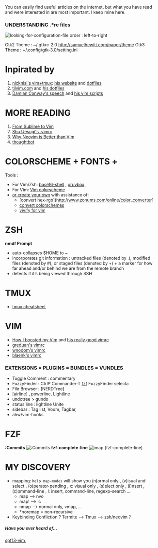 You can easily find useful articles on the internet, but what you have read and were interested in are most important. I keep mine here.

### UNDERSTANDING .*rc files
![ looking-for-configuration-file order : left-to-right ](http://blog.flowblok.id.au/static/images/shell-startup-actual.png)

Gtk2 Theme 	:	~/.gtkrc-2.0	http://samuelhewitt.com/paper/theme
Gtk3 Theme	:	~/.config/gtk-3.0/setting.ini


Inpirated by
============
1. [nicknisi's vim+tmux](https://www.youtube.com/watch?v=5r6yzFEXajQ): [his website](http://nicknisi.com) and [dotfiles](https://github.com/nicknisi/dotfiles)
2. [tilvim.com](http://tilvim.com) and [his dotfiles](https://github.com/jackfranklin/dotfiles)
3. [Damian Conway's speech](https://www.youtube.com/results?search_query=Damian+Conway) and [his vim scripts](https://github.com/thoughtstream/Damian-Conway-s-Vim-Setup)

MORE READING
============
1. [From Sublime to Vim](http://blog.kewah.com/2014/from-sublime-text-to-vim/)
2. [Shu Uesugi's .vimrc](http://chibicode.com/vimrc/)
3. [Why Neovim is Better than Vim](http://geoff.greer.fm/2015/01/15/why-neovim-is-better-than-vim/)
4. [thoughtbot](https://robots.thoughtbot.com/tags/vim)


COLORSCHEME + FONTS +
=========================
Tools :
+ For Vim/Zsh: [base16-shell](https://github.com/morhetz/gruvbox) , [gruvbox](https://github.com/morhetz/gruvbox) ,
+ For Vim: [Vim colorscheme](https://github.com/flazz/vim-colorschemes/tree/master/colors)
+ [or create your own](http://ciembor.github.io/4bit) with assistance of:
	+ [convert hex-rgb](http://www.zonums.com/online/color_converter]
	+ [convert colorschemes](http://stayradiated.github.io/termcolors-web)
	+ [vivify for vim](http://bytefluent.com/vivify/)

ZSH
===
**nmdf Prompt**
+ auto-collapses $HOME to ~
+ incorporates git information : untracked files (denoted by .), modified files (denoted by #), or staged files (denoted by +) + a marker for how far ahead and/or behind we are from the remote branch
+ detects if it’s being viewed through SSH

TMUX
====
- [tmux cheatsheet](http://hyperpolyglot.org/multiplexers)

VIM
===
- [How I boosted my Vim](http://nvie.com/posts/how-i-boosted-my-vim/) and [his
  really good vimrc](https://github.com/nvie/vimrc/blob/master/vimrc)
- [greduan's vimrc](https://github.com/greduan/dotfiles)
- [wnodom's vimrc](https://github.com/wnodom/)
- [blaenk's vimrc](https://github.com/blaenk)


### EXTENSIONS = PLUGINS = BUNDLES = VUNDLES
+ Toggle Comment : commentary
+ FuzzyFinder    : CtrlP Commander-T [fzf] FuzzyFinder selecta
+ File Browser   : [NERDTree]
+ [airline] , powerline, Lightline
+ undotree > gundo
+ status line    : lightline Unite
+ sidebar        : Tag list, Voom, Tagbar,
+ ahw/vim-hooks

FZF
===
**:Commits**
![:Commits](http://tilvim.com/img/fzfcommits.gif)
**fzf-complete-line**
![imap <c-x><c-l> <plug>(fzf-complete-line) ](http://tilvim.com/img/fzflinewise.gif)



MY DISCOVERY
============
+ mapping: `help map-modes` will show you (n)ormal only , (v)isual and select , (o)perator-pending , x: visual only , (s)elect only , (i)nsert , (c)ommand-line , l: insert, command-line, regexp-search ...
	- map  --> nvo
	- map! --> ic
	- nmap --> normal only, vmap, ...
	- *noremap = non-recursive
+ Keybinding Confliction ? Termite --> Tmux --> zsh/neovim ?


##### Have you ever heard of...
[spf13-vim](https://github.com/spf13/spf13-vim),


[fzf]: https://github.com/junegunn/fzf
